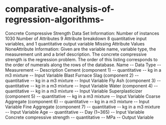 # comparative-analysis-of-regression-algorithms-
Concrete Compressive Strength Data Set Information:
Number of instances 1030
Number of Attributes 9
Attribute breakdown 8 quantitative input variables, and 1 quantitative output variable
Missing Attribute Values NoneAttribute Information:
Given are the variable name, variable type, the measurement unit and a brief description. The concrete compressive strength is the regression problem. The order of this listing corresponds to the order of numerals along the rows of the database.
Name -- Data Type -- Measurement -- Description
Cement (component 1) -- quantitative -- kg in a m3 mixture -- Input Variable
Blast Furnace Slag (component 2) -- quantitative -- kg in a m3 mixture -- Input Variable
Fly Ash (component 3) -- quantitative -- kg in a m3 mixture -- Input Variable
Water (component 4) -- quantitative -- kg in a m3 mixture -- Input Variable
Superplasticizer (component 5) -- quantitative -- kg in a m3 mixture -- Input Variable
Coarse Aggregate (component 6) -- quantitative -- kg in a m3 mixture -- Input Variable
Fine Aggregate (component 7) -- quantitative -- kg in a m3 mixture -- Input Variable
Age -- quantitative -- Day (1~365) -- Input Variable
Concrete compressive strength -- quantitative -- MPa -- Output Variable
